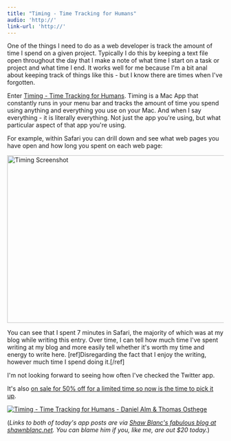 ```yaml
---
title: "Timing - Time Tracking for Humans"
audio: 'http://'
link-url: 'http://'
---
```

<p>One of the things I need to do as a web developer is track the amount of time I spend on a given project. Typically I do this by keeping a text file open throughout the day that I make a note of what time I start on a task or project and what time I end. It works well for me because I'm a bit anal about keeping track of things like this - but I know there are times when I've forgotten.</p>
<p>Enter <a href="http://click.linksynergy.com/fs-bin/stat?id=6PFrOqNV4B8&offerid=146261&type=3&subid=0&tmpid=1826&RD_PARM1=http%253A%252F%252Fitunes.apple.com%252Fca%252Fapp%252Ftiming-time-tracking-for-humans%252Fid431511738%253Fmt%253D12%2526uo%253D4%2526partnerId%253D30" target="itunes_store">Timing - Time Tracking for Humans</a>. Timing is a Mac App that constantly runs in your menu bar and tracks the amount of time you spend using anything and everything you use on your Mac. And when I say everything - it is literally everything. Not just the app you're using, but what particular aspect of that app you're using.</p>
<p>For example, within Safari you can drill down and see what web pages you have open and how long you spent on each web page:</p>
<p><img src="https://chrisenns.com/wp-content/uploads/2011/08/timing-screenshot.png" alt="Timing Screenshot" title="timing-screenshot" width="588" height="389" class="aligncenter size-full wp-image-19634" /></p>
<p>You can see that I spent 7 minutes in Safari, the majority of which was at my blog while writing this entry. Over time, I can tell how much time I've spent writing at my blog and more easily tell whether it's worth my time and energy to write here. [ref]Disregarding the fact that I enjoy the writing, however much time I spend doing it.[/ref]</p>
<p>I'm not looking forward to seeing how often I've checked the Twitter app.</p>
<p>It's also <a href="http://click.linksynergy.com/fs-bin/stat?id=6PFrOqNV4B8&offerid=146261&type=3&subid=0&tmpid=1826&RD_PARM1=http%253A%252F%252Fitunes.apple.com%252Fca%252Fapp%252Ftiming-time-tracking-for-humans%252Fid431511738%253Fmt%253D12%2526uo%253D4%2526partnerId%253D30" target="itunes_store">on sale for 50% off for a limited time so now is the time to pick it up</a>.</p>
<p><a href="http://click.linksynergy.com/fs-bin/stat?id=6PFrOqNV4B8&offerid=146261&type=3&subid=0&tmpid=1826&RD_PARM1=http%253A%252F%252Fitunes.apple.com%252Fca%252Fapp%252Ftiming-time-tracking-for-humans%252Fid431511738%253Fmt%253D12%2526uo%253D4%2526partnerId%253D30" target="itunes_store"><img src="http://ax.phobos.apple.com.edgesuite.net/images/web/linkmaker/badge_macappstore-lrg.gif" alt="Timing - Time Tracking for Humans - Daniel Alm & Thomas Osthege" style="border: 0;"/></a></p>
<p>(<em>Links to both of today's app posts are via <a href="http://shawnblanc.net/2011/08/timing-app/">Shaw Blanc's fabulous blog at shawnblanc.net</a>. You can blame him if you, like me, are out $20 today.</em>)</p>
